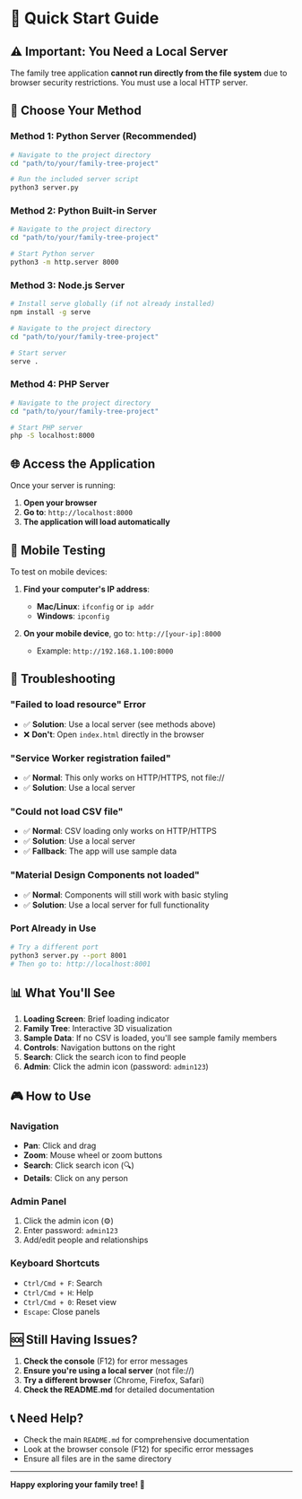 # 🚀 Quick Start Guide

## ⚠️ Important: You Need a Local Server

The family tree application **cannot run directly from the file system** due to browser security restrictions. You must use a local HTTP server.

## 🎯 Choose Your Method

### Method 1: Python Server (Recommended)
```bash
# Navigate to the project directory
cd "path/to/your/family-tree-project"

# Run the included server script
python3 server.py
```

### Method 2: Python Built-in Server
```bash
# Navigate to the project directory
cd "path/to/your/family-tree-project"

# Start Python server
python3 -m http.server 8000
```

### Method 3: Node.js Server
```bash
# Install serve globally (if not already installed)
npm install -g serve

# Navigate to the project directory
cd "path/to/your/family-tree-project"

# Start server
serve .
```

### Method 4: PHP Server
```bash
# Navigate to the project directory
cd "path/to/your/family-tree-project"

# Start PHP server
php -S localhost:8000
```

## 🌐 Access the Application

Once your server is running:

1. **Open your browser**
2. **Go to**: `http://localhost:8000`
3. **The application will load automatically**

## 📱 Mobile Testing

To test on mobile devices:

1. **Find your computer's IP address**:
   - **Mac/Linux**: `ifconfig` or `ip addr`
   - **Windows**: `ipconfig`

2. **On your mobile device**, go to: `http://[your-ip]:8000`
   - Example: `http://192.168.1.100:8000`

## 🔧 Troubleshooting

### "Failed to load resource" Error
- ✅ **Solution**: Use a local server (see methods above)
- ❌ **Don't**: Open `index.html` directly in the browser

### "Service Worker registration failed"
- ✅ **Normal**: This only works on HTTP/HTTPS, not file://
- ✅ **Solution**: Use a local server

### "Could not load CSV file"
- ✅ **Normal**: CSV loading only works on HTTP/HTTPS
- ✅ **Solution**: Use a local server
- ✅ **Fallback**: The app will use sample data

### "Material Design Components not loaded"
- ✅ **Normal**: Components will still work with basic styling
- ✅ **Solution**: Use a local server for full functionality

### Port Already in Use
```bash
# Try a different port
python3 server.py --port 8001
# Then go to: http://localhost:8001
```

## 📊 What You'll See

1. **Loading Screen**: Brief loading indicator
2. **Family Tree**: Interactive 3D visualization
3. **Sample Data**: If no CSV is loaded, you'll see sample family members
4. **Controls**: Navigation buttons on the right
5. **Search**: Click the search icon to find people
6. **Admin**: Click the admin icon (password: `admin123`)

## 🎮 How to Use

### Navigation
- **Pan**: Click and drag
- **Zoom**: Mouse wheel or zoom buttons
- **Search**: Click search icon (🔍)
- **Details**: Click on any person

### Admin Panel
1. Click the admin icon (⚙️)
2. Enter password: `admin123`
3. Add/edit people and relationships

### Keyboard Shortcuts
- `Ctrl/Cmd + F`: Search
- `Ctrl/Cmd + H`: Help
- `Ctrl/Cmd + 0`: Reset view
- `Escape`: Close panels

## 🆘 Still Having Issues?

1. **Check the console** (F12) for error messages
2. **Ensure you're using a local server** (not file://)
3. **Try a different browser** (Chrome, Firefox, Safari)
4. **Check the README.md** for detailed documentation

## 📞 Need Help?

- Check the main `README.md` for comprehensive documentation
- Look at the browser console (F12) for specific error messages
- Ensure all files are in the same directory

---

**Happy exploring your family tree! 🌳**
